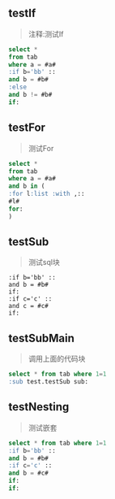 ## testIf
> 注释:测试If
```sql
select *
from tab
where a = #a#
:if b='bb' ::
and b = #b#
:else
and b != #b#
if:
```

## testFor
> 测试For
```sql
select *
from tab
where a = #a#
and b in (
:for l:list :with ,::
#l#
for:
)
```

## testSub
> 测试sql块
```sub
:if b='bb' ::
and b = #b#
if:
:if c='c' ::
and c = #c#
if:
```

## testSubMain
> 调用上面的代码块
```sql
select * from tab where 1=1
:sub test.testSub sub:
```

## testNesting
> 测试嵌套
```sql
select * from tab where 1=1
:if b='bb' ::
and b = #b#
:if c='c' ::
and b = #c#
if:
if:

```